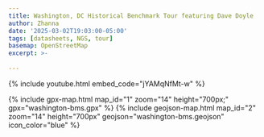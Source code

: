 ```yaml
---
title: Washington, DC Historical Benchmark Tour featuring Dave Doyle
author: Zhanna
date: '2025-03-02T19:03:00-05:00'
tags: [datasheets, NGS, tour]
basemap: OpenStreetMap
excerpt: >-
  
---
```


{% include youtube.html embed_code="jYAMqNfMt-w" %}

{% include gpx-map.html map_id="1" zoom="14" height="700px;" gpx="washington-bms.gpx"  %}
{% include geojson-map.html map_id="2" zoom="14" height="700px" geojson="washington-bms.geojson" icon_color="blue"  %}

